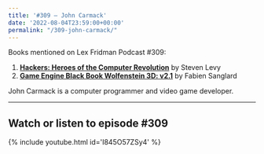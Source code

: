 ```yaml
---
title: '#309 – John Carmack'
date: '2022-08-04T23:59:00+00:00'
permalink: "/309-john-carmack/"
---
```


Books mentioned on Lex Fridman Podcast #309:

1. <b><a href="https://amzn.to/3giaUSQ" target="_blank" rel="sponsored noopener noreferrer">Hackers: Heroes of the Computer Revolution</a></b> by Steven Levy
2. <b><a href="https://amzn.to/3GrrlHf" target="_blank" rel="sponsored noopener noreferrer">Game Engine Black Book Wolfenstein 3D: v2.1</a></b> by Fabien Sanglard

John Carmack is a computer programmer and video game developer.

- - - - - -

## Watch or listen to episode #309

{% include youtube.html id='I845O57ZSy4' %}